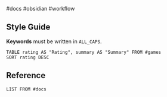 #docs #obsidian #workflow 

## Style Guide

**Keywords** must be written in `ALL_CAPS`.

```plaintext
TABLE rating AS "Rating", summary AS "Summary" FROM #games
SORT rating DESC
```

## Reference

```dataview
LIST FROM #docs
```
